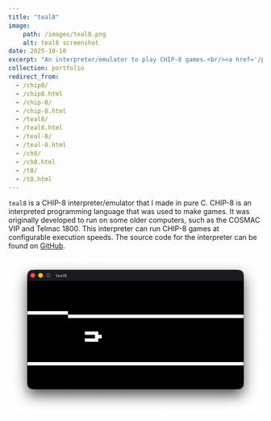 ```yaml
---
title: "teal8"
image:
    path: /images/teal8.png
    alt: teal8 screenshot
date: 2025-10-10
excerpt: "An interpreter/emulator to play CHIP-8 games.<br/><a href='/portfolio/teal8'><img src='/images/teal8.png'></a>"
collection: portfolio
redirect_from:
  - /chip8/
  - /chip8.html
  - /chip-8/
  - /chip-8.html
  - /teal8/
  - /teal8.html
  - /teal-8/
  - /teal-8.html
  - /ch8/
  - /ch8.html
  - /t8/
  - /t8.html
---
```


`teal8` is a CHIP-8 interpreter/emulator that I made in pure C. CHIP-8 is an interpreted programming language that was used to make games. It was originally developed to run on some older computers, such as the COSMAC VIP and Telmac 1800. This interpreter can run CHIP-8 games at configurable execution speeds. The source code for the interpreter can be found on [GitHub](https://github.com/jacob-thompson/teal8).

![CHIP-8 Interpreter](/images/teal8.png)
